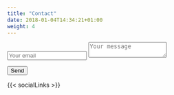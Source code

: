```yaml
---
title: "Contact"
date: 2018-01-04T14:34:21+01:00
weight: 4
---
```


<meta name="referrer" content="origin">

<form method="POST" action="http://formspree.io/szukalski@gmail.com">

  <input type="email" name="email" placeholder="Your email">

  <textarea name="message" placeholder="Your message"></textarea>

  <input type="text" name="_gotcha" style="display:none" />

  <input type="hidden" name="_next" value="https://thirsty-bohr-49351e.netlify.com/#contact" />

  <button type="submit">Send</button>

</form>

{{< socialLinks >}}


